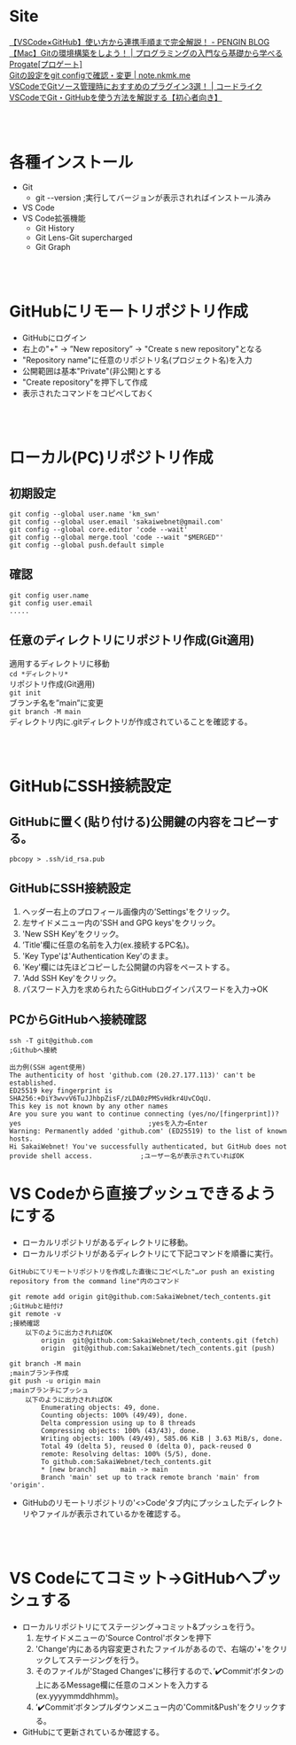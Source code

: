 # Site
[【VSCode×GitHub】使い方から連携手順まで完全解説！ - PENGIN BLOG](https://pengi-n.co.jp/blog/vscode-github/)  
[【Mac】Gitの環境構築をしよう！ | プログラミングの入門なら基礎から学べるProgate[プロゲート]](https://prog-8.com/docs/git-env)  
[Gitの設定をgit configで確認・変更 | note.nkmk.me](https://note.nkmk.me/git-config-setting/)  
[VSCodeでGitソース管理時におすすめのプラグイン3選！ | コードライク](https://codelikes.com/vscode-git-plugin/#toc10)  
[VSCodeでGit・GitHubを使う方法を解説する【初心者向き】](https://miya-system-works.com/blog/detail/vscode-github/)
##
&nbsp;

# 各種インストール
- Git
  - git --version                       ;実行してバージョンが表示されればインストール済み
- VS Code
- VS Code拡張機能
  - Git History
  - Git Lens-Git supercharged
  - Git Graph
##
&nbsp;  

# GitHubにリモートリポジトリ作成
- GitHubにログイン
- 右上の"+" → ”New repository” → "Create s new repository"となる
- "Repository name"に任意のリポジトリ名(プロジェクト名)を入力
- 公開範囲は基本"Private"(非公開)とする
- "Create repository"を押下して作成
- 表示されたコマンドをコピペしておく
##  
&nbsp;

# ローカル(PC)リポジトリ作成
## 初期設定
```
git config --global user.name 'km_swn'
git config --global user.email 'sakaiwebnet@gmail.com'
git config --global core.editor 'code --wait'
git config --global merge.tool 'code --wait "$MERGED"'
git config --global push.default simple 
```
## 確認
```
git config user.name
git config user.email
.....
```
## 任意のディレクトリにリポジトリ作成(Git適用)
適用するディレクトリに移動  
`cd *ディレクトリ*`  
リポジトリ作成(Git適用)  
`git init`  
ブランチ名を”main”に変更  
`git branch -M main`  
ディレクトリ内に.gitディレクトリが作成されていることを確認する。  
##  
&nbsp;

# GitHubにSSH接続設定
## GitHubに置く(貼り付ける)公開鍵の内容をコピーする。  
`pbcopy > .ssh/id_rsa.pub`  
## GitHubにSSH接続設定
1. ヘッダー右上のプロフィール画像内の’Settings'をクリック。
2. 左サイドメニュー内の'SSH and GPG keys'をクリック。
3. 'New SSH Key'をクリック。
4. ’Title'欄に任意の名前を入力(ex.接続するPC名)。
5. 'Key Type'は'Authentication Key'のまま。
6. 'Key'欄には先ほどコピーした公開鍵の内容をペーストする。
7. 'Add SSH Key'をクリック。
8. パスワード入力を求められたらGitHubログインパスワードを入力→OK
## PCからGitHubへ接続確認
```
ssh -T git@github.com                                                                                   ;Githubへ接続

出力例(SSH agent使用)
The authenticity of host 'github.com (20.27.177.113)' can't be established.
ED25519 key fingerprint is SHA256:+DiY3wvvV6TuJJhbpZisF/zLDA0zPMSvHdkr4UvCOqU.
This key is not known by any other names
Are you sure you want to continue connecting (yes/no/[fingerprint])? yes                                ;yesを入力→Enter
Warning: Permanently added 'github.com' (ED25519) to the list of known hosts.
Hi SakaiWebnet! You've successfully authenticated, but GitHub does not provide shell access.            ;ユーザー名が表示されていればOK
```

# VS Codeから直接プッシュできるようにする
- ローカルリポジトリがあるディレクトリに移動。
- ローカルリポジトリがあるディレクトリにて下記コマンドを順番に実行。
```
GitHubにてリモートリポジトリを作成した直後にコピペした"…or push an existing repository from the command line"内のコマンド

git remote add origin git@github.com:SakaiWebnet/tech_contents.git          ;GitHubと紐付け
git remote -v                                                               ;接続確認
    以下のように出力されればOK
        origin  git@github.com:SakaiWebnet/tech_contents.git (fetch)
        origin  git@github.com:SakaiWebnet/tech_contents.git (push)

git branch -M main                                                          ;mainブランチ作成
git push -u origin main                                                     ;mainブランチにプッシュ
    以下のように出力されればOK
        Enumerating objects: 49, done.
        Counting objects: 100% (49/49), done.
        Delta compression using up to 8 threads
        Compressing objects: 100% (43/43), done.
        Writing objects: 100% (49/49), 585.06 KiB | 3.63 MiB/s, done.
        Total 49 (delta 5), reused 0 (delta 0), pack-reused 0
        remote: Resolving deltas: 100% (5/5), done.
        To github.com:SakaiWebnet/tech_contents.git
        * [new branch]      main -> main
        Branch 'main' set up to track remote branch 'main' from 'origin'.
```
- GitHubのリモートリポジトリの'<>Code'タブ内にプッシュしたディレクトリやファイルが表示されているかを確認する。
##  
&nbsp;

# VS Codeにてコミット→GitHubへプッシュする
- ローカルリポジトリにてステージング→コミット&プッシュを行う。
    1. 左サイドメニューの'Source Control'ボタンを押下
    2. 'Change'内にある内容変更されたファイルがあるので、右端の'+'をクリックしてステージングを行う。
    3. そのファイルが'Staged Changes'に移行するので、’✔️Commit’ボタンの上にあるMessage欄に任意のコメントを入力する(ex.yyyymmddhhmm)。
    4. ’✔️Commit’ボタンプルダウンメニュー内の'Commit&Push'をクリックする。
- GitHubにて更新されているか確認する。
